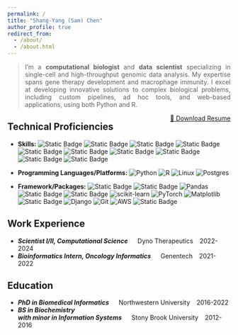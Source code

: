 ```yaml
---
permalink: /
title: "Shang-Yang (Sam) Chen"
author_profile: true
redirect_from: 
  - /about/
  - /about.html
---
```


<blockquote>
<p style='text-align: justify;'> 
I’m a <b>computational biologist</b> and <b>data scientist</b> specializing in single-cell and high-throughput genomic data analysis. My expertise spans gene therapy development and macrophage immunity. I excel at developing innovative solutions to complex biological problems, including custom pipelines, ad hoc tools, and web-based applications, using both Python and R.
</p></blockquote>

<a href="/files/pdf/resume_2025.pdf" download class="btn btn-info" style="float: right;">
    📄 Download Resume
</a>

## Technical Proficiencies
  - **Skills:** 
  ![Static Badge](https://img.shields.io/badge/bioinformatics-%23264653?style=for-the-badge&logo=rocket&logoColor=white)
  ![Static Badge](https://img.shields.io/badge/single_cell-%232a9d8f?style=for-the-badge)
  ![Static Badge](https://img.shields.io/badge/omics-%23e9c46a?style=for-the-badge)
  ![Static Badge](https://img.shields.io/badge/immunology-%23f4a261?style=for-the-badge)
  ![Static Badge](https://img.shields.io/badge/data_analysis-%23e76f51?style=for-the-badge)
  ![Static Badge](https://img.shields.io/badge/visualization-%23edafb8?style=for-the-badge)
  ![Static Badge](https://img.shields.io/badge/ML%2FAI-%23f7e1d7?style=for-the-badge)
  ![Static Badge](https://img.shields.io/badge/Webapp_dev-%23dedbd2?style=for-the-badge)
  ![Static Badge](https://img.shields.io/badge/Statistics-%23b0c4b1?style=for-the-badge)
  ![Static Badge](https://img.shields.io/badge/version_control-%234a5759?style=for-the-badge)

  - **Programming Languages/Platforms:** 
  ![Python](https://img.shields.io/badge/python-3670A0?style=for-the-badge&logo=python&logoColor=ffdd54)
  ![R](https://img.shields.io/badge/r-%23276DC3.svg?style=for-the-badge&logo=r&logoColor=white)
  ![Linux](https://img.shields.io/badge/Linux-FCC624?style=for-the-badge&logo=linux&logoColor=black)
  ![Postgres](https://img.shields.io/badge/postgres-%23316192.svg?style=for-the-badge&logo=postgresql&logoColor=white)

  - **Framework/Packages:** 
  ![Static Badge](https://img.shields.io/badge/scverse-%23ef476f?style=for-the-badge)
  ![Static Badge](https://img.shields.io/badge/seurat-%23ffd166?style=for-the-badge)
  ![Pandas](https://img.shields.io/badge/pandas-%23150458.svg?style=for-the-badge&logo=pandas&logoColor=white)
  ![Static Badge](https://img.shields.io/badge/tidyverse-%2306d6a0?style=for-the-badge&logo=tidyverse)
  ![Static Badge](https://img.shields.io/badge/jupyter-%23073b4c?style=for-the-badge&logo=jupyter)
  ![scikit-learn](https://img.shields.io/badge/scikit--learn-%23F7931E.svg?style=for-the-badge&logo=scikit-learn&logoColor=white)
  ![PyTorch](https://img.shields.io/badge/PyTorch-%23EE4C2C.svg?style=for-the-badge&logo=PyTorch&logoColor=white)
  ![Matplotlib](https://img.shields.io/badge/Matplotlib-%23ffffff.svg?style=for-the-badge&logo=Matplotlib&logoColor=black)
  ![Static Badge](https://img.shields.io/badge/ggplot2-%23118ab2?style=for-the-badge)
  ![Django](https://img.shields.io/badge/django-%23092E20.svg?style=for-the-badge&logo=django&logoColor=white)
  ![Git](https://img.shields.io/badge/git-%23F05033.svg?style=for-the-badge&logo=git&logoColor=white)
  ![AWS](https://img.shields.io/badge/AWS-%23FF9900.svg?style=for-the-badge&logo=amazon-aws&logoColor=white)
  ![Static Badge](https://img.shields.io/badge/Nextflow-%230dc09d?style=for-the-badge&logo=Nextflow&logoColor=white)



## Work Experience
  - <i>**Scientist I/II, Computational Science**</i> &ensp;&ensp; Dyno Therapeutics &ensp; 2022-2024   
  - <i>**Bioinformatics Intern, Oncology Informatics**</i> &ensp;&ensp; Genentech &ensp; 2021-2022 

## Education
  - <i>**PhD in Biomedical Informatics**</i> &ensp;&ensp; Northwestern University &ensp; 2016-2022
  - <i>**BS in Biochemistry <br/> with minor in Information Systems**</i> &ensp;&ensp; Stony Brook University &ensp; 2012-2016